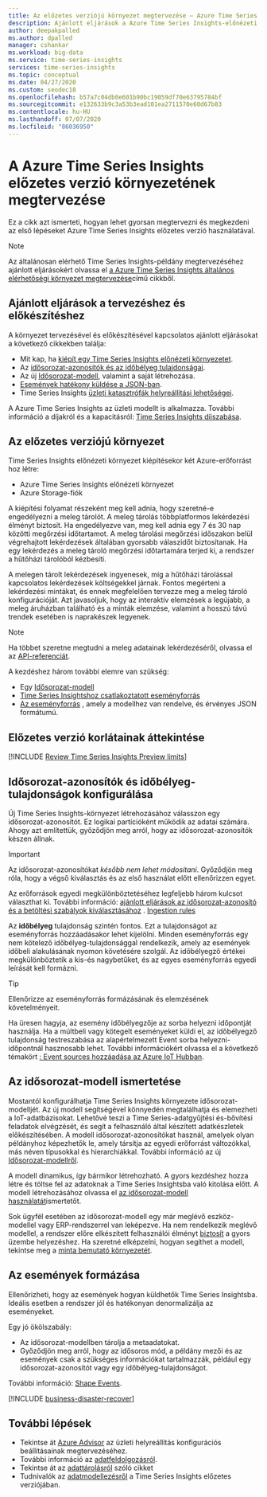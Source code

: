 ```yaml
---
title: Az előzetes verziójú környezet megtervezése – Azure Time Series Insights | Microsoft Docs
description: Ajánlott eljárások a Azure Time Series Insights-előnézeti környezet konfigurálásához, kezeléséhez, megtervezéséhez és üzembe helyezéséhez.
author: deepakpalled
ms.author: dpalled
manager: cshankar
ms.workload: big-data
ms.service: time-series-insights
services: time-series-insights
ms.topic: conceptual
ms.date: 04/27/2020
ms.custom: seodec18
ms.openlocfilehash: b57a7c04db0e601b90bc19059df70e63795784bf
ms.sourcegitcommit: e132633b9c3a53b3ead101ea2711570e60d67b83
ms.contentlocale: hu-HU
ms.lasthandoff: 07/07/2020
ms.locfileid: "86036950"
---
```

# <a name="plan-your-azure-time-series-insights-preview-environment"></a>A Azure Time Series Insights előzetes verzió környezetének megtervezése

Ez a cikk azt ismerteti, hogyan lehet gyorsan megtervezni és megkezdeni az első lépéseket Azure Time Series Insights előzetes verzió használatával.

> [!NOTE]
> Az általánosan elérhető Time Series Insights-példány megtervezéséhez ajánlott eljárásokért olvassa el [a Azure Time Series Insights általános elérhetőségi környezet megtervezése](time-series-insights-environment-planning.md)című cikkből.

## <a name="best-practices-for-planning-and-preparation"></a>Ajánlott eljárások a tervezéshez és előkészítéshez

A környezet tervezésével és előkészítésével kapcsolatos ajánlott eljárásokat a következő cikkekben találja:

* Mit kap, ha [kiépít egy Time Series Insights előnézeti környezetet](#the-preview-environment).
* Az [idősorozat-azonosítók és az időbélyeg tulajdonságai](#configure-time-series-ids-and-timestamp-properties).
* Az új [Idősorozat-modell](#understand-the-time-series-model), valamint a saját létrehozása.
* [Események hatékony küldése a JSON-ban](#shape-your-events).
* Time Series Insights [üzleti katasztrófák helyreállítási lehetőségei](#business-disaster-recovery).

A Azure Time Series Insights az üzleti modellt is alkalmazza. További információ a díjakról és a kapacitásról: [Time Series Insights díjszabása](https://azure.microsoft.com/pricing/details/time-series-insights/).

## <a name="the-preview-environment"></a>Az előzetes verziójú környezet

Time Series Insights előnézeti környezet kiépítésekor két Azure-erőforrást hoz létre:

* Azure Time Series Insights előnézeti környezet
* Azure Storage-fiók

A kiépítési folyamat részeként meg kell adnia, hogy szeretné-e engedélyezni a meleg tárolót. A meleg tárolás többplatformos lekérdezési élményt biztosít. Ha engedélyezve van, meg kell adnia egy 7 és 30 nap közötti megőrzési időtartamot. A meleg tárolási megőrzési időszakon belül végrehajtott lekérdezések általában gyorsabb válaszidőt biztosítanak. Ha egy lekérdezés a meleg tároló megőrzési időtartamára terjed ki, a rendszer a hűtőházi tárolóból kézbesíti.

A melegen tárolt lekérdezések ingyenesek, míg a hűtőházi tárolással kapcsolatos lekérdezések költségekkel járnak. Fontos megérteni a lekérdezési mintákat, és ennek megfelelően tervezze meg a meleg tároló konfigurációját. Azt javasoljuk, hogy az interaktív elemzések a legújabb, a meleg áruházban található és a minták elemzése, valamint a hosszú távú trendek esetében is naprakészek legyenek.

> [!NOTE]
> Ha többet szeretne megtudni a meleg adatainak lekérdezéséről, olvassa el az [API-referenciát](https://docs.microsoft.com/rest/api/time-series-insights/dataaccess(preview)/query/execute#uri-parameters).

A kezdéshez három további elemre van szükség:

* Egy [Idősorozat-modell](./concepts-model-overview.md)
* [Time Series Insightshoz csatlakoztatott eseményforrás](./time-series-insights-how-to-add-an-event-source-iothub.md)
* [Az eseményforrás](./time-series-insights-send-events.md) , amely a modellhez van rendelve, és érvényes JSON formátumú.

## <a name="review-preview-limits"></a>Előzetes verzió korlátainak áttekintése

[!INCLUDE [Review Time Series Insights Preview limits](../../includes/time-series-insights-preview-limits.md)]

## <a name="configure-time-series-ids-and-timestamp-properties"></a>Idősorozat-azonosítók és időbélyeg-tulajdonságok konfigurálása

Új Time Series Insights-környezet létrehozásához válasszon egy idősorozat-azonosítót. Ez logikai partícióként működik az adatai számára. Ahogy azt említettük, győződjön meg arról, hogy az idősorozat-azonosítók készen állnak.

> [!IMPORTANT]
> Az idősorozat-azonosítókat *később nem lehet módosítani*. Győződjön meg róla, hogy a végső kiválasztás és az első használat előtt ellenőrizzen egyet.

Az erőforrások egyedi megkülönböztetéséhez legfeljebb három kulcsot választhat ki. További információ: [ajánlott eljárások az idősorozat-azonosító és a betöltési szabályok kiválasztásához](./time-series-insights-update-how-to-id.md) . [Ingestion rules](concepts-json-flattening-escaping-rules.md)

Az **időbélyeg** tulajdonság szintén fontos. Ezt a tulajdonságot az eseményforrás hozzáadásakor lehet kijelölni. Minden eseményforrás egy nem kötelező időbélyeg-tulajdonsággal rendelkezik, amely az események időbeli alakulásának nyomon követésére szolgál. Az időbélyegző értékei megkülönböztetik a kis-és nagybetűket, és az egyes eseményforrás egyedi leírását kell formázni.

> [!TIP]
> Ellenőrizze az eseményforrás formázásának és elemzésének követelményeit.

Ha üresen hagyja, az esemény időbélyegzője az sorba helyezni időpontját használja. Ha a múltbeli vagy kötegelt eseményeket küldi el, az időbélyegző tulajdonság testreszabása az alapértelmezett Event sorba helyezni-időpontnál hasznosabb lehet. További információkért olvassa el a következő témakört [: Event sources hozzáadása az Azure IoT Hubban](./time-series-insights-how-to-add-an-event-source-iothub.md).

## <a name="understand-the-time-series-model"></a>Az idősorozat-modell ismertetése

Mostantól konfigurálhatja Time Series Insights környezete idősorozat-modelljét. Az új modell segítségével könnyedén megtalálhatja és elemezheti a IoT-adatbázisokat. Lehetővé teszi a Time Series-adatgyűjtési és-bővítési feladatok elvégzését, és segít a felhasználó által készített adatkészletek előkészítésében. A modell idősorozat-azonosítókat használ, amelyek olyan példányhoz képezhetők le, amely társítja az egyedi erőforrást változókkal, más néven típusokkal és hierarchiákkal. További információ az új [Idősorozat-modellről](./concepts-model-overview.md).

A modell dinamikus, így bármikor létrehozható. A gyors kezdéshez hozza létre és töltse fel az adatoknak a Time Series Insightsba való kitolása előtt. A modell létrehozásához olvassa el [az idősorozat-modell használatát](./time-series-insights-update-how-to-tsm.md)ismertetőt.

Sok ügyfél esetében az idősorozat-modell egy már meglévő eszköz-modellel vagy ERP-rendszerrel van leképezve. Ha nem rendelkezik meglévő modellel, a rendszer előre elkészített felhasználói élményt [biztosít](https://github.com/Microsoft/tsiclient) a gyors üzembe helyezéshez. Ha szeretné elképzelni, hogyan segíthet a modell, tekintse meg a [minta bemutató környezetét](https://insights.timeseries.azure.com/preview/demo).

## <a name="shape-your-events"></a>Az események formázása

Ellenőrizheti, hogy az események hogyan küldhetők Time Series Insightsba. Ideális esetben a rendszer jól és hatékonyan denormalizálja az eseményeket.

Egy jó ökölszabály:

* Az idősorozat-modellben tárolja a metaadatokat.
* Győződjön meg arról, hogy az idősoros mód, a példány mezői és az események csak a szükséges információkat tartalmazzák, például egy idősorozat-azonosítót vagy egy időbélyeg-tulajdonságot.

További információ: [Shape Events](./time-series-insights-send-events.md#supported-json-shapes).

[!INCLUDE [business-disaster-recover](../../includes/time-series-insights-business-recovery.md)]

## <a name="next-steps"></a>További lépések

- Tekintse át [Azure Advisor](../advisor/advisor-overview.md) az üzleti helyreállítás konfigurációs beállításainak megtervezéséhez.
- További információ az [adatfeldolgozásról](./concepts-ingestion-overview.md).
- Tekintse át az [adattárolásról](./concepts-storage.md) szóló cikket
- Tudnivalók az [adatmodellezésről](./concepts-model-overview.md) a Time Series Insights előzetes verziójában.
